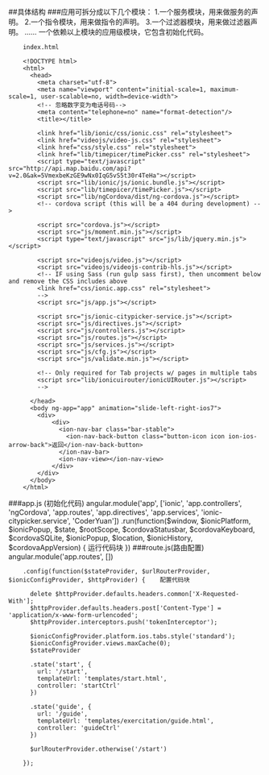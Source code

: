##具体结构
###应用可拆分成以下几个模块：
        1.一个服务模块，用来做服务的声明。
        2.一个指令模块，用来做指令的声明。
        3.一个过滤器模块，用来做过滤器声明。
        ......
        一个依赖以上模块的应用级模块，它包含初始化代码。

        index.html

		<!DOCTYPE html>
		<html>
		  <head>
		    <meta charset="utf-8">
		    <meta name="viewport" content="initial-scale=1, maximum-scale=1, user-scalable=no, width=device-width">
		    <!-- 忽略数字变为电话号码-->
		    <meta content="telephone=no" name="format-detection"/>
		    <title></title>

		    <link href="lib/ionic/css/ionic.css" rel="stylesheet">
		    <link href="videojs/video-js.css" rel="stylesheet">
		    <link href="css/style.css" rel="stylesheet">
		    <link href="lib/timepicer/timePicker.css" rel="stylesheet">
		    <script type="text/javascript" src="http://api.map.baidu.com/api?v=2.0&ak=5VmexbeKzGE9wNx0IqG5vS5t30r4TeHa"></script>
		    <script src="lib/ionic/js/ionic.bundle.js"></script>
		    <script src="lib/timepicer/timePicker.js"></script>
		    <script src="lib/ngCordova/dist/ng-cordova.js"></script>
		    <!-- cordova script (this will be a 404 during development) -->

		    <script src="cordova.js"></script>
		    <script src="js/moment.min.js"></script>
		    <script type="text/javascript" src="js/lib/jquery.min.js"></script>

		    <script src="videojs/video.js"></script>
		    <script src="videojs/videojs-contrib-hls.js"></script>
		    <!-- IF using Sass (run gulp sass first), then uncomment below and remove the CSS includes above
		    <link href="css/ionic.app.css" rel="stylesheet">
		    -->
		    <script src="js/app.js"></script>

		    <script src="js/ionic-citypicker-service.js"></script>
		    <script src="js/directives.js"></script>
		    <script src="js/controllers.js"></script>
		    <script src="js/routes.js"></script>
		    <script src="js/services.js"></script>
		    <script src="js/cfg.js"></script>
		    <script src="js/validate.min.js"></script>

		    <!-- Only required for Tab projects w/ pages in multiple tabs
		    <script src="lib/ionicuirouter/ionicUIRouter.js"></script>
		    -->

		  </head>
		  <body ng-app="app" animation="slide-left-right-ios7">
		    <div>
		        <div>
		          <ion-nav-bar class="bar-stable">
		            <ion-nav-back-button class="button-icon icon ion-ios-arrow-back">返回</ion-nav-back-button>
		          </ion-nav-bar>
		          <ion-nav-view></ion-nav-view>
		        </div>
		    </div>
		  </body>
		</html>
###app.js (初始化代码)
		angular.module('app', ['ionic', 'app.controllers', 'ngCordova', 'app.routes', 'app.directives', 'app.services', 'ionic-citypicker.service', 'CoderYuan'])
		.run(function($window, $ionicPlatform, $ionicPopup, $state, $rootScope, $cordovaStatusbar, $cordovaKeyboard, $cordovaSQLite, 	$ionicPopup, $location, $ionicHistory, $cordovaAppVersion) {  运行代码块
		 })
###route.js(路由配置)
		angular.module('app.routes', [])

		.config(function($stateProvider, $urlRouterProvider, $ionicConfigProvider, $httpProvider) {    配置代码块

		  delete $httpProvider.defaults.headers.common['X-Requested-With'];
		  $httpProvider.defaults.headers.post['Content-Type'] = 'application/x-www-form-urlencoded';
		  $httpProvider.interceptors.push('tokenInterceptor');

		  $ionicConfigProvider.platform.ios.tabs.style('standard');
		  $ionicConfigProvider.views.maxCache(0);
		  $stateProvider

		  .state('start', {
		    url: '/start',
		    templateUrl: 'templates/start.html',
		    controller: 'startCtrl'
		  })

		  .state('guide', {
		    url: '/guide',
		    templateUrl: 'templates/exercitation/guide.html',
		    controller: 'guideCtrl'
		  })

		  $urlRouterProvider.otherwise('/start')

		});
